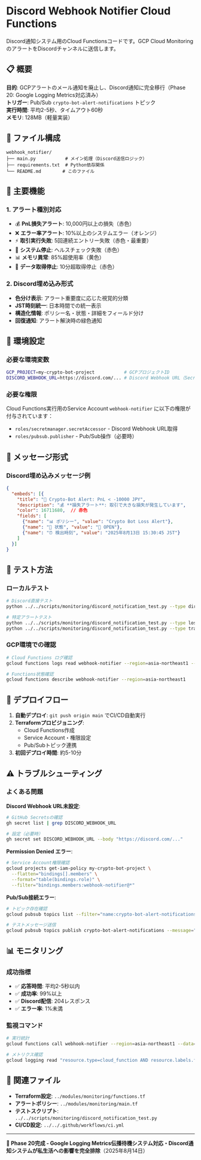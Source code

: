 # Discord Webhook Notifier Cloud Functions

Discord通知システム用のCloud Functionsコードです。GCP Cloud MonitoringのアラートをDiscordチャンネルに送信します。

## 📋 概要

**目的**: GCPアラートのメール通知を廃止し、Discord通知に完全移行（Phase 20: Google Logging Metrics対応済み）  
**トリガー**: Pub/Sub `crypto-bot-alert-notifications` トピック  
**実行時間**: 平均2-5秒、タイムアウト60秒  
**メモリ**: 128MB（軽量実装）

## 📁 ファイル構成

```
webhook_notifier/
├── main.py           # メイン処理（Discord送信ロジック）
├── requirements.txt  # Python依存関係
└── README.md        # このファイル
```

## 🚀 主要機能

### 1. **アラート種別対応**
- 💰 **PnL損失アラート**: 10,000円以上の損失（赤色）
- ❌ **エラー率アラート**: 10%以上のシステムエラー（オレンジ）
- ⚡ **取引実行失敗**: 5回連続エントリー失敗（赤色・最重要）
- 🚨 **システム停止**: ヘルスチェック失敗（赤色）
- 📊 **メモリ異常**: 85%超使用率（黄色）
- 📡 **データ取得停止**: 10分超取得停止（赤色）

### 2. **Discord埋め込み形式**
- **色分け表示**: アラート重要度に応じた視覚的分類
- **JST時刻統一**: 日本時間での統一表示
- **構造化情報**: ポリシー名・状態・詳細をフィールド分け
- **回復通知**: アラート解決時の緑色通知

## 🔧 環境設定

### 必要な環境変数
```bash
GCP_PROJECT=my-crypto-bot-project           # GCPプロジェクトID
DISCORD_WEBHOOK_URL=https://discord.com/... # Discord Webhook URL（Secret Manager経由）
```

### 必要な権限
Cloud Functions実行用のService Account `webhook-notifier` に以下の権限が付与されています：
- `roles/secretmanager.secretAccessor` - Discord Webhook URL取得
- `roles/pubsub.publisher` - Pub/Sub操作（必要時）

## 📨 メッセージ形式

### Discord埋め込みメッセージ例
```json
{
  "embeds": [{
    "title": "🤖 Crypto-Bot Alert: PnL < -10000 JPY",
    "description": "💰 **損失アラート**: 取引で大きな損失が発生しています",
    "color": 16711680,  // 赤色
    "fields": [
      {"name": "📊 ポリシー", "value": "Crypto Bot Loss Alert"},
      {"name": "🚨 状態", "value": "🔴 OPEN"},
      {"name": "⏰ 検出時刻", "value": "2025年8月13日 15:30:45 JST"}
    ]
  }]
}
```

## 🧪 テスト方法

### ローカルテスト
```bash
# Discord直接テスト
python ../../scripts/monitoring/discord_notification_test.py --type direct

# 特定アラートテスト
python ../../scripts/monitoring/discord_notification_test.py --type loss
python ../../scripts/monitoring/discord_notification_test.py --type trade_failure
```

### GCP環境での確認
```bash
# Cloud Functions ログ確認
gcloud functions logs read webhook-notifier --region=asia-northeast1 --limit=10

# Functions状態確認
gcloud functions describe webhook-notifier --region=asia-northeast1
```

## 🔄 デプロイフロー

1. **自動デプロイ**: `git push origin main` でCI/CD自動実行
2. **Terraformプロビジョニング**: 
   - Cloud Functions作成
   - Service Account・権限設定
   - Pub/Subトピック連携
3. **初回デプロイ時間**: 約5-10分

## ⚠️ トラブルシューティング

### よくある問題

**Discord Webhook URL未設定**:
```bash
# GitHub Secretsの確認
gh secret list | grep DISCORD_WEBHOOK_URL

# 設定（必要時）
gh secret set DISCORD_WEBHOOK_URL --body "https://discord.com/..."
```

**Permission Denied エラー**:
```bash
# Service Account権限確認
gcloud projects get-iam-policy my-crypto-bot-project \
  --flatten="bindings[].members" \
  --format="table(bindings.role)" \
  --filter="bindings.members:webhook-notifier@*"
```

**Pub/Sub接続エラー**:
```bash
# トピック存在確認
gcloud pubsub topics list --filter="name:crypto-bot-alert-notifications"

# テストメッセージ送信
gcloud pubsub topics publish crypto-bot-alert-notifications --message="test"
```

## 📊 モニタリング

### 成功指標
- ✅ **応答時間**: 平均2-5秒以内
- ✅ **成功率**: 99%以上
- ✅ **Discord配信**: 204レスポンス
- ✅ **エラー率**: 1%未満

### 監視コマンド
```bash
# 実行統計
gcloud functions call webhook-notifier --region=asia-northeast1 --data='{}'

# メトリクス確認
gcloud logging read "resource.type=cloud_function AND resource.labels.function_name=webhook-notifier" --limit=5
```

## 🔗 関連ファイル

- **Terraform設定**: `../modules/monitoring/functions.tf`
- **アラートポリシー**: `../modules/monitoring/main.tf`  
- **テストスクリプト**: `../../scripts/monitoring/discord_notification_test.py`
- **CI/CD設定**: `../../.github/workflows/ci.yml`

---

**🎊 Phase 20完成 - Google Logging Metrics伝播待機システム対応・Discord通知システムが私生活への影響を完全排除**（2025年8月14日）